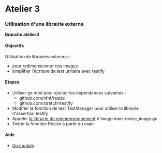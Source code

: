 # Atelier 3
### Utilisation d'une librairie externe

**Branche atelier3**

#### Objectifs

Utilisation de librairies externes : 
* pour redimensionner nos images
* simplifier l'écriture de test unitaire avec testify

#### Etapes

* Utiliser go mod pour ajouter les dépendances suivantes : 
  * github.com/nfnt/resize
  * github.com/stretchr/testify
* Modifier la fonction de test TestManager pour utiliser la librairie d'assertion testify
* Appeler [la librairie de redimensionnement](https://github.com/nfnt/resize) d'image dans resize_image.go
* Tester la fonction Resize à partir du main

#### Aide 
* [Go module](https://go.dev/ref/mod#go-get)